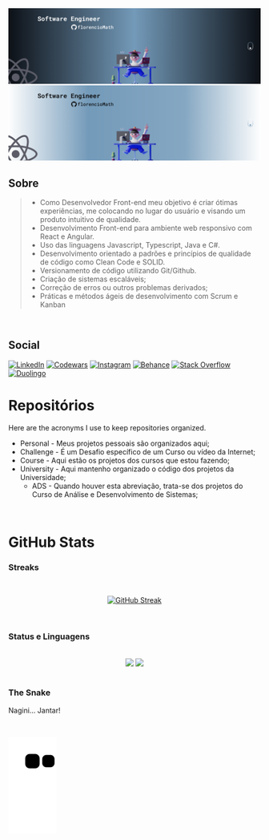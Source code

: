 <img src="readmeFiles/github-dark-mode.png?raw=true#gh-dark-mode-only">
<img src="readmeFiles/github-light-mode.png?raw=true#gh-light-mode-only">
<br />

<!-- Sobre -->
## Sobre

> - Como Desenvolvedor Front-end meu objetivo é criar ótimas experiências, me colocando no lugar do usuário e visando um produto intuitivo de qualidade.
> - Desenvolvimento Front-end para ambiente web responsivo com React e Angular.
> - Uso das linguagens Javascript, Typescript, Java e C#.
> - Desenvolvimento orientado a padrões e princípios de qualidade de código como Clean Code e SOLID.
> - Versionamento de código utilizando Git/Github.
> - Criação de sistemas escaláveis;
> - Correção de erros ou outros problemas derivados;
> - Práticas e métodos ágeis de desenvolvimento com Scrum e Kanban
<br />

<!-- Social -->
## Social

[![LinkedIn](https://img.shields.io/badge/LinkedIn-0077B5?style=for-the-badge&logo=linkedin&logoColor=white)](https://www.linkedin.com/in/florenciomath/)
[![Codewars](https://img.shields.io/badge/Codewars-B1361E?style=for-the-badge&logo=Codewars&logoColor=white)](https://www.codewars.com/users/florencioMath)
[![Instagram](https://img.shields.io/badge/Instagram-E4405F?style=for-the-badge&logo=instagram&logoColor=white)](https://instagram.com/florenciomath)
[![Behance](https://img.shields.io/badge/Behance-0054F7?style=for-the-badge&logo=behance&logoColor=white)](https://behance.net/florencioMatheus)
[![Stack Overflow](https://img.shields.io/badge/Stack_Overflow-FE7A16?style=for-the-badge&logo=stack-overflow&logoColor=white)](https://stackoverflow.com/users/16268941) 
[![Duolingo](https://img.shields.io/badge/Duolingo-58CC02?style=for-the-badge&logo=Duolingo&logoColor=white)](https://www.duolingo.com/profile/MathFlorencio)
<br />

<!-- Repositórios -->
 # Repositórios
 
 <p>Here are the acronyms I use to keep repositories organized.</p>
 
- Personal - Meus projetos pessoais são organizados aqui;
- Challenge - É um Desafio específico de um Curso ou vídeo da Internet;
- Course - Aqui estão os projetos dos cursos que estou fazendo;
- University - Aqui mantenho organizado o código dos projetos da Universidade;
   - ADS - Quando houver esta abreviação, trata-se dos projetos do Curso de Análise e Desenvolvimento de Sistemas;
<br />

<!-- GitHub Stats  -->
 # GitHub Stats
 
<!-- Streak -->
 <h3>Streaks</h3>
 <br>
 
 <div align="center">
 
[![GitHub Streak](http://github-readme-streak-stats.herokuapp.com?user=florencioMath&theme=github-dark&hide_border=true&date_format=M%20j%5B%2C%20Y%5D)](https://git.io/streak-stats)
 
</div>
<br />
 
<!-- Status e Linguagens -->
 <h3>Status e Linguagens</h3>
 <br>
 <div align="center">
  <img height="160em" src="https://github-readme-stats.vercel.app/api?username=florencioMath&show_icons=true&theme=dark&include_all_commits=true&count_private=true"/>
  <img height="160em" src="https://github-readme-stats.vercel.app/api/top-langs/?username=florencioMath&layout=compact&langs_count=7&theme=dark"/>
</div>
<br />

 <h3>The Snake</h3>
 <p>Nagini... Jantar!</p>
 <br>
 
 <!-- Snake -->
 ![Snake animation](https://github.com/florencioMath/florencioMath/blob/output/github-contribution-grid-snake.svg)

